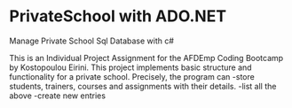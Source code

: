 # PrivateSchool with ADO.NET
Manage Private School Sql Database with c#

This is an Individual Project Assignment for the AFDEmp Coding Bootcamp by Kostopoulou Eirini.
This project implements basic structure and functionality for a private school. Precisely, the program can
-store students, trainers, courses and assignments with their details.
-list all the above
-create new entries

